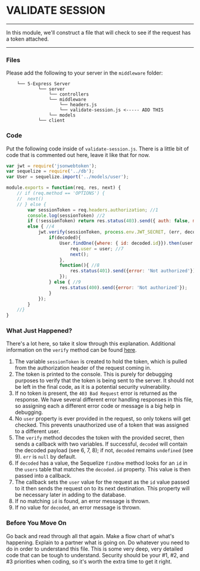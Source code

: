 # VALIDATE SESSION
---
In this module, we'll construct a file that will check to see if the request has a token attached. 

<hr />

### Files
Please add the following to your server in the `middleware` folder:
```
    └── 5-Express Server
            └── server
                └── controllers
                └── middleware
                    └── headers.js
					└── validate-session.js <----- ADD THIS              
                └── models
            └── client
```
### Code
Put the following code inside of `validate-session.js`. There is a little bit of code that is commented out here, leave it like that for now.

```js
var jwt = require('jsonwebtoken');
var sequelize = require('../db');
var User = sequelize.import('../models/user');

module.exports = function(req, res, next) {
	// if (req.method == 'OPTIONS') {
	// 	next()
	// } else {
		var sessionToken = req.headers.authorization; //1
		console.log(sessionToken) //2
		if (!sessionToken) return res.status(403).send({ auth: false, message: 'No token provided.' }); //3
		else { //4
			jwt.verify(sessionToken, process.env.JWT_SECRET, (err, decoded) => { //5
				if(decoded){
					User.findOne({where: { id: decoded.id}}).then(user => { //6
						req.user = user; //7
						next();
					},
					function(){ //8
						res.status(401).send({error: 'Not authorized'});
					});
				} else { //9
					res.status(400).send({error: 'Not authorized'});
				}
			});
		}
	//}
}
```

### What Just Happened?
There's a lot here, so take it slow through this explanation. Additional information on the `verify` method can be found [here](https://github.com/auth0/node-jsonwebtoken).

1. The variable `sessionToken` is created to hold the token, which is pulled from the authorization header of the request coming in.
2. The token is printed to the console. This is purely for debugging purposes to verify that the token is being sent to the server. It should not be left in the final code, as it is a potential security vulnerability.
3. If no token is present, the `403 Bad Request` error is returned as the response. We have several different error handling responses in this file, so assigning each a different error code or message is a big help in debugging.
4. No `user` property is ever provided in the request, so only tokens will get checked. This prevents unauthorized use of a token that was assigned to a different user.
5. The `verify` method decodes the token with the provided secret, then sends a callback with two variables. If successful, `decoded` will contain the decoded payload (see 6, 7, 8); if not, `decoded` remains `undefined` (see 9). `err` is `null` by default.
6. If `decoded` has a value, the Sequelize `findOne` method looks for an `id` in the `users` table that matches the `decoded.id` property. This value is then passed into a callback.
7. The callback sets the `user` value for the request as the `id` value passed to it then sends the request on to its next destination. This property will be necessary later in adding to the database.
8. If no matching `id` is found, an error message is thrown.
9. If no value for `decoded`, an error message is thrown. 

### Before You Move On
Go back and read through all that again. Make a flow chart of what's happening. Explain to a partner what is going on. Do whatever you need to do in order to understand this file. This is some very deep, very detailed code that can be tough to understand. Security should be your #1, #2, and #3 priorities when coding, so it's worth the extra time to get it right.